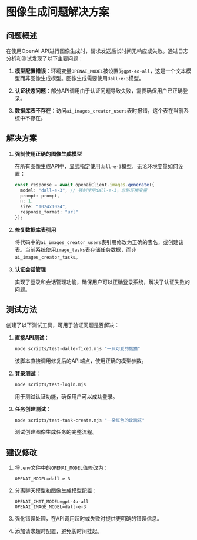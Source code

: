 # 图像生成问题解决方案

## 问题概述

在使用OpenAI API进行图像生成时，请求发送后长时间无响应或失败。通过日志分析和测试发现了以下主要问题：

1. **模型配置错误**：环境变量`OPENAI_MODEL`被设置为`gpt-4o-all`，这是一个文本模型而非图像生成模型。图像生成需要使用`dall-e-3`模型。

2. **认证状态问题**：部分API调用由于认证问题导致失败，需要确保用户已正确登录。

3. **数据库表不存在**：访问`ai_images_creator_users`表时报错，这个表在当前系统中不存在。

## 解决方案

1. **强制使用正确的图像生成模型**

   在所有图像生成API中，显式指定使用`dall-e-3`模型，无论环境变量如何设置：

   ```typescript
   const response = await openaiClient.images.generate({
     model: "dall-e-3", // 强制使用dall-e-3，忽略环境变量
     prompt: prompt,
     n: 1,
     size: "1024x1024",
     response_format: "url"
   });
   ```

2. **修复数据库表引用**

   将代码中的`ai_images_creator_users`表引用修改为正确的表名，或创建该表。当前系统使用`image_tasks`表存储任务数据，而非`ai_images_creator_tasks`。

3. **认证会话管理**

   实现了登录和会话管理功能，确保用户可以正确登录系统，解决了认证失败的问题。

## 测试方法

创建了以下测试工具，可用于验证问题是否解决：

1. **直接API测试**：
   ```bash
   node scripts/test-dalle-fixed.mjs "一只可爱的熊猫"
   ```
   该脚本直接调用修复后的API端点，使用正确的模型参数。

2. **登录测试**：
   ```bash
   node scripts/test-login.mjs
   ```
   用于测试认证功能，确保用户可以成功登录。

3. **任务创建测试**：
   ```bash
   node scripts/test-task-create.mjs "一朵红色的玫瑰花"
   ```
   测试创建图像生成任务的完整流程。

## 建议修改

1. 将`.env`文件中的`OPENAI_MODEL`值修改为：
   ```
   OPENAI_MODEL=dall-e-3
   ```

2. 分离聊天模型和图像生成模型配置：
   ```
   OPENAI_CHAT_MODEL=gpt-4o-all
   OPENAI_IMAGE_MODEL=dall-e-3
   ```

3. 强化错误处理，在API调用超时或失败时提供更明确的错误信息。

4. 添加请求超时配置，避免长时间挂起。 